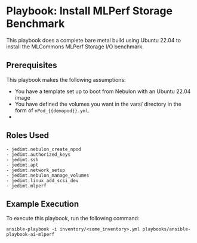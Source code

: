 Playbook: Install MLPerf Storage Benchmark
==========================================

This playbook does a complete bare metal build using Ubuntu 22.04 to install the MLCommons MLPerf Storage I/O benchmark.

Prerequisites
-------------

This playbook makes the following assumptions:
- You have a template set up to boot from Nebulon with an Ubuntu 22.04 image
- You have defined the volumes you want in the vars/ directory in the form of `nPod_{{demopod}}.yml`.
-

Roles Used
----------

    - jedimt.nebulon_create_npod
    - jedimt.authorized_keys
    - jedimt.ssh
    - jedimt.apt
    - jedimt.network_setup
    - jedimt.nebulon_manage_volumes
    - jedimt.linux_add_scsi_dev
    - jedimt.mlperf

Example Execution
-----------------

To execute this playbook, run the following command:

    ansible-playbook -i inventory/<some_inventory>.yml playbooks/ansible-playbook-ai-mlperf

